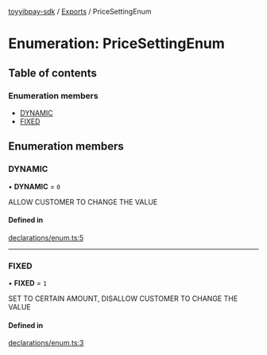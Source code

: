 [toyyibpay-sdk](../README.md) / [Exports](../modules.md) / PriceSettingEnum

# Enumeration: PriceSettingEnum

## Table of contents

### Enumeration members

- [DYNAMIC](PriceSettingEnum.md#dynamic)
- [FIXED](PriceSettingEnum.md#fixed)

## Enumeration members

### DYNAMIC

• **DYNAMIC** = `0`

ALLOW CUSTOMER TO CHANGE THE VALUE

#### Defined in

[declarations/enum.ts:5](https://github.com/fadhilx/toyyibpay-sdk-js/blob/ee76517/src/declarations/enum.ts#L5)

___

### FIXED

• **FIXED** = `1`

SET TO CERTAIN AMOUNT, DISALLOW CUSTOMER TO CHANGE THE VALUE

#### Defined in

[declarations/enum.ts:3](https://github.com/fadhilx/toyyibpay-sdk-js/blob/ee76517/src/declarations/enum.ts#L3)
